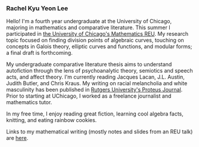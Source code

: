 ### Rachel Kyu Yeon Lee

Hello! I'm a fourth year undergraduate at the University of Chicago, majoring in mathematics and comparative literature. This summer I participated in [the University of Chicago's Mathematics REU](http://math.uchicago.edu/~may/REU2021/). My research topic focused on finding division points of algebraic curves, touching on concepts in Galois theory, elliptic curves and functions, and modular forms; a final draft is forthcoming.

My undergraduate comparative literature thesis aims to understand autofiction through the lens of psychoanalytic theory, semiotics and speech acts, and affect theory. I'm currently reading Jacques Lacan, J.L. Austin, Judith Butler, and Chris Kraus. My writing on racial melancholia and white masculinity has been published in [Rutgers University's Proteus Journal](https://sites.rutgers.edu/proteusjournal/). Prior to starting at UChicago, I worked as a freelance journalist and mathematics tutor.

In my free time, I enjoy reading great fiction, learning cool algebra facts, knitting, and eating rainbow cookies.

Links to my mathematical writing (mostly notes and slides from an REU talk) are [here](https://rkl99.github.io/rkl99/notes). 
